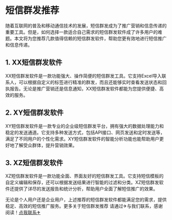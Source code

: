 # 短信群发推荐

随着互联网的普及和移动通信技术的发展，短信群发成为了推广营销和信息传递的重要工具。但是，如何选择一款适合自己需求的短信群发软件成了许多用户的难题。本文将为您推荐几款值得信赖的短信群发软件，帮助您更有效地进行短信推广和信息传递。

## 1. XX短信群发软件

XX短信群发软件是一款功能强大、操作简便的短信群发工具。它支持Excel导入联系人，可以根据自定义的标签进行精准的群发，而且还能够实时查看发送状态和回执报告。无论是推广营销还是信息通知，XX短信群发软件都能为您提供便捷、高效的服务。

## 2. XY短信群发软件

XY短信群发软件是一款专业的企业级短信群发平台，拥有强大的数据处理能力和稳定的发送通道。它支持多种发送方式，包括API接口、网页发送和定时发送等，满足了不同用户的个性化需求。XY短信群发软件的智能分析功能也能帮助用户更好地了解受众群体，提升营销效果。

## 3. XZ短信群发软件

XZ短信群发软件是一款功能全面、界面友好的短信群发工具。它支持短信模板的自定义编辑和保存，还可以根据发送结果进行智能的过滤和分类。XZ短信群发软件还提供了详尽的发送报告和统计分析，帮助用户全面了解短信推广的效果。

无论是个人用户还是企业用户，上述推荐的短信群发软件都能满足您的需求，提供稳定、高效的短信推广服务。更多关于短信群发推荐 请通过✈与我们联系，感谢阅读！[点我联系✈](https://box.G208.com)